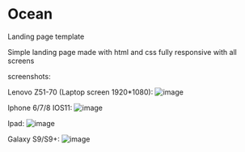 # Ocean
Landing page template

Simple landing page made with html and css fully responsive with all screens

screenshots:

Lenovo Z51-70 (Laptop screen 1920*1080):
![image](https://user-images.githubusercontent.com/35353867/121762457-5afaf200-cb36-11eb-836a-046ef8ff41d7.png)


Iphone 6/7/8 IOS11:
![image](https://user-images.githubusercontent.com/35353867/121762412-f5a70100-cb35-11eb-8700-74eac85c0cc8.png)


Ipad:
![image](https://user-images.githubusercontent.com/35353867/121762384-d14b2480-cb35-11eb-9b40-0d477be7f56f.png)


Galaxy S9/S9+:
![image](https://user-images.githubusercontent.com/35353867/121762364-b678b000-cb35-11eb-80c1-b43ed420d260.png)

